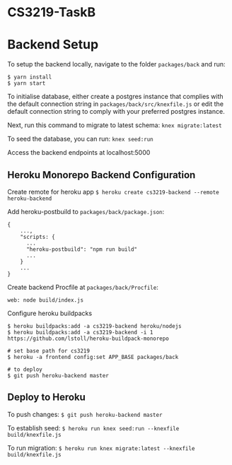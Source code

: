 # CS3219-TaskB


# Backend Setup

To setup the backend locally, navigate to the folder `packages/back` and run: 

```
$ yarn install
$ yarn start
```

To initialise database, either create a postgres instance that complies with the default connection string in `packages/back/src/knexfile.js` or edit the default connection string to comply with your preferred postgres instance.

Next, run this command to migrate to latest schema:
`knex migrate:latest`

To seed the database, you can run:
`knex seed:run`

Access the backend endpoints at localhost:5000

## Heroku Monorepo Backend Configuration

Create remote for heroku app
`$ heroku create cs3219-backend --remote heroku-backend`

Add heroku-postbuild to `packages/back/package.json`:
```
{
    ...,
    "scripts: {
      ...
      "heroku-postbuild": "npm run build"
      ...
    }
    ...
}
```

Create backend Procfile at `packages/back/Procfile`:
```
web: node build/index.js
```

Configure heroku buildpacks
```
$ heroku buildpacks:add -a cs3219-backend heroku/nodejs
$ heroku buildpacks:add -a cs3219-backend -i 1 https://github.com/lstoll/heroku-buildpack-monorepo

# set base path for cs3219
$ heroku -a frontend config:set APP_BASE packages/back

# to deploy
$ git push heroku-backend master
```

## Deploy to Heroku

To push changes:
`$ git push heroku-backend master`

To establish seed:
`$ heroku run knex seed:run --knexfile build/knexfile.js`

To run migration:
`$ heroku run knex migrate:latest --knexfile build/knexfile.js`
